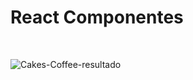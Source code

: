 # React Componentes 
<br>

![Cakes-Coffee-resultado](https://github.com/user-attachments/assets/30d91748-3e1a-4b9d-9541-b09652b38004)
